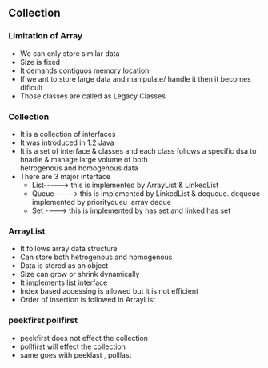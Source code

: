 ## Collection 
### Limitation of Array
- We can only store similar data
- Size is fixed
- It demands contiguos memory location
- If we ant to store large data and manipulate/ handle it then it becomes dificult
- Those classes are called as Legacy Classes

### Collection
- It is a collection of interfaces
- It was introduced in 1.2 Java
- It is a set of interface & classes and each class follows a specific dsa to hnadle & manage large volume of both<br/>
hetrogenous and homogenous data
- There are 3 major interface
    - List-----> this is implemented by ArrayList & LinkedList
    - Queue ----> this is implemented by LinkedList & dequeue. dequeue implemented by priorityqueu ,array deque
    - Set  ---->  this is implemented by has set and linked has set



### ArrayList
- It follows array data structure
- Can store both hetrogenous and homogenous
- Data is stored as an object
- Size can grow or shrink dynamically
- It implements list interface
- Index based accessing is allowed but it is not efficient 
- Order of insertion is followed in ArrayList


### peekfirst pollfirst 
- peekfirst does not effect the collection
- pollfirst will effect the collection
- same goes with peeklast , polllast